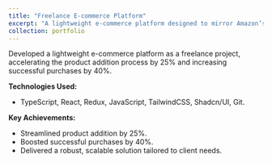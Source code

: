 ```yaml
---
title: "Freelance E-commerce Platform"
excerpt: "A lightweight e-commerce platform designed to mirror Amazon’s functionality."
collection: portfolio
---
```


Developed a lightweight e-commerce platform as a freelance project, accelerating the product addition process by 25% and increasing successful purchases by 40%.

**Technologies Used:**

- TypeScript, React, Redux, JavaScript, TailwindCSS, Shadcn/UI, Git.

**Key Achievements:**

- Streamlined product addition by 25%.
- Boosted successful purchases by 40%.
- Delivered a robust, scalable solution tailored to client needs.
